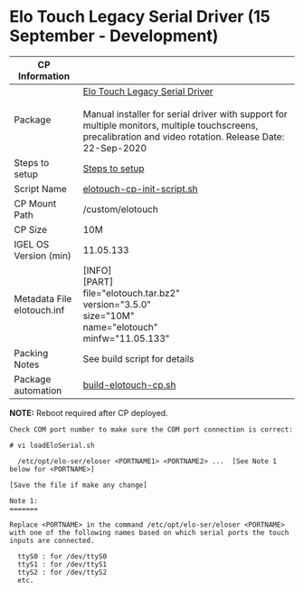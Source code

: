 # Elo Touch Legacy Serial Driver (15 September - Development)

|  CP Information |            |
|------------------|------------|
| Package | [Elo Touch Legacy Serial Driver](https://www.elotouch.com/support/downloads#/category/346LYmeuAUEI4Qa0sSyiSa/os/5hkYjkrw08oU08oCwCeSKq/legacy/legacy/tech/69YQ1PZI9agaqiaWCcq4SK) <br /><br /> Manual installer for serial driver with support for multiple monitors, multiple touchscreens, precalibration and video rotation. Release Date: 22-Sep-2020 |
| Steps to setup | [Steps to setup](https://assets.ctfassets.net/of6pv6scuh5x/6aeWc4SxtKgan27SNtGzfs/d8040f1c525aafa38e034208c35a2cdd/Elo-Linux-Serial-Driver-v3.5.0_Installation-Instructions.txt) |
| Script Name | [elotouch-cp-init-script.sh](elotouch-cp-init-script.sh) |
| CP Mount Path | /custom/elotouch |
| CP Size | 10M |
| IGEL OS Version (min) | 11.05.133 |
| Metadata File <br /> elotouch.inf | [INFO] <br /> [PART] <br /> file="elotouch.tar.bz2" <br /> version="3.5.0" <br /> size="10M" <br /> name="elotouch" <br /> minfw="11.05.133" |
| Packing Notes | See build script for details |
| Package automation | [build-elotouch-cp.sh](build-elotouch-cp.sh) |

**NOTE:** Reboot required after CP deployed.

```
Check COM port number to make sure the COM port connection is correct:

# vi loadEloSerial.sh

  /etc/opt/elo-ser/eloser <PORTNAME1> <PORTNAME2> ...  [See Note 1 below for <PORTNAME>]

[Save the file if make any change]

Note 1:
=======

Replace <PORTNAME> in the command /etc/opt/elo-ser/eloser <PORTNAME> with one of the following names based on which serial ports the touch inputs are connected.

  ttyS0 : for /dev/ttyS0
  ttyS1 : for /dev/ttyS1
  ttyS2 : for /dev/ttyS2
  etc.
  ```

